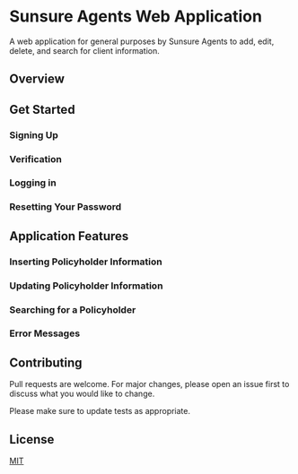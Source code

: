 # Sunsure Agents Web Application

A web application for general purposes by Sunsure Agents to add, edit, delete, and search for client information.

## Overview

## Get Started

### Signing Up

### Verification

### Logging in

### Resetting Your Password

## Application Features

### Inserting Policyholder Information

### Updating Policyholder Information

### Searching for a Policyholder

### Error Messages

## Contributing
Pull requests are welcome. For major changes, please open an issue first to discuss what you would like to change.

Please make sure to update tests as appropriate.

## License
[MIT](https://choosealicense.com/licenses/mit/)
